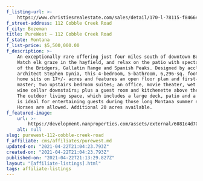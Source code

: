 ```yaml
---
f_listing-url: >-
    https://www.christiesrealestate.com/sales/detail/170-l-78115-f846641362/112-cobble-creek-road-bozeman-mt-59715
f_street-address: 112 Cobble Creek Road
f_city: Bozeman
title: PureWest – 112 Cobble Creek Road
f_state: Montana
f_list-price: $5,500,000.00
f_description: >-
    An exceptionally rare offering just four miles south of downtown Bozeman.
    Watch elk graze in the hayfield, and relax on the patio with spectacular views
    of the Bridgers, Gallatin Range and Spanish Peaks. Designed by acclaimed
    architect Stephen Dynia, this 4-bedroom, 5-bathroom, 6,296-sq. foot legacy
    home sits on 17+/- acres and features an open floor plan and first-floor
    master; two upstairs bedroom suites; an office, movie theater, wet bar, and
    wine cellar downstairs; plus a guest room and kitchenette above the garage.
    The outdoor living space, which includes a large deck, patio and a fireplace,
    is ideal for entertaining guests during those long Montana summer nights.
    Horses are allowed. Additional 20 acres available.
f_featured-image:
    url: >-
        https://development.nanproperties.com/assets/external/6081e4d707a62d740b5d83d1_607863787de0dc435540eb10_screen_shot_2020-12-22_at_8.55.47_AM.png
    alt: null
slug: purewest-112-cobble-creek-road
f_affiliate: cms/affiliates/purewest.md
updated-on: "2021-04-22T21:04:23.793Z"
created-on: "2021-04-22T21:04:23.793Z"
published-on: "2021-04-22T21:13:29.827Z"
layout: "[affiliate-listings].html"
tags: affiliate-listings
---
```

